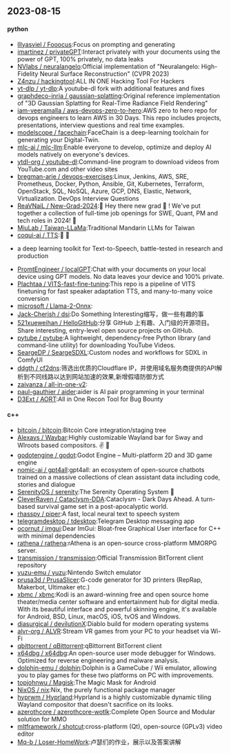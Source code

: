 ## 2023-08-15

#### python
* [lllyasviel / Fooocus](https://github.com/lllyasviel/Fooocus):Focus on prompting and generating
* [imartinez / privateGPT](https://github.com/imartinez/privateGPT):Interact privately with your documents using the power of GPT, 100% privately, no data leaks
* [NVlabs / neuralangelo](https://github.com/NVlabs/neuralangelo):Official implementation of "Neuralangelo: High-Fidelity Neural Surface Reconstruction" (CVPR 2023)
* [Z4nzu / hackingtool](https://github.com/Z4nzu/hackingtool):ALL IN ONE Hacking Tool For Hackers
* [yt-dlp / yt-dlp](https://github.com/yt-dlp/yt-dlp):A youtube-dl fork with additional features and fixes
* [graphdeco-inria / gaussian-splatting](https://github.com/graphdeco-inria/gaussian-splatting):Original reference implementation of "3D Gaussian Splatting for Real-Time Radiance Field Rendering"
* [iam-veeramalla / aws-devops-zero-to-hero](https://github.com/iam-veeramalla/aws-devops-zero-to-hero):AWS zero to hero repo for devops engineers to learn AWS in 30 Days. This repo includes projects, presentations, interview questions and real time examples.
* [modelscope / facechain](https://github.com/modelscope/facechain):FaceChain is a deep-learning toolchain for generating your Digital-Twin.
* [mlc-ai / mlc-llm](https://github.com/mlc-ai/mlc-llm):Enable everyone to develop, optimize and deploy AI models natively on everyone's devices.
* [ytdl-org / youtube-dl](https://github.com/ytdl-org/youtube-dl):Command-line program to download videos from YouTube.com and other video sites
* [bregman-arie / devops-exercises](https://github.com/bregman-arie/devops-exercises):Linux, Jenkins, AWS, SRE, Prometheus, Docker, Python, Ansible, Git, Kubernetes, Terraform, OpenStack, SQL, NoSQL, Azure, GCP, DNS, Elastic, Network, Virtualization. DevOps Interview Questions
* [ReaVNaiL / New-Grad-2024](https://github.com/ReaVNaiL/New-Grad-2024):👋
Hey there new grad
🎉
! We've put together a collection of full-time job openings for SWE, Quant, PM and tech roles in 2024!
🚀
* [MiuLab / Taiwan-LLaMa](https://github.com/MiuLab/Taiwan-LLaMa):Traditional Mandarin LLMs for Taiwan
* [coqui-ai / TTS](https://github.com/coqui-ai/TTS):🐸
💬
- a deep learning toolkit for Text-to-Speech, battle-tested in research and production
* [PromtEngineer / localGPT](https://github.com/PromtEngineer/localGPT):Chat with your documents on your local device using GPT models. No data leaves your device and 100% private.
* [Plachtaa / VITS-fast-fine-tuning](https://github.com/Plachtaa/VITS-fast-fine-tuning):This repo is a pipeline of VITS finetuning for fast speaker adaptation TTS, and many-to-many voice conversion
* [microsoft / Llama-2-Onnx](https://github.com/microsoft/Llama-2-Onnx):
* [Jack-Cherish / dsi](https://github.com/Jack-Cherish/dsi):Do Something Interesting缩写，做一些有趣的事
* [521xueweihan / HelloGitHub](https://github.com/521xueweihan/HelloGitHub):分享 GitHub 上有趣、入门级的开源项目。Share interesting, entry-level open source projects on GitHub.
* [pytube / pytube](https://github.com/pytube/pytube):A lightweight, dependency-free Python library (and command-line utility) for downloading YouTube Videos.
* [SeargeDP / SeargeSDXL](https://github.com/SeargeDP/SeargeSDXL):Custom nodes and workflows for SDXL in ComfyUI
* [ddgth / cf2dns](https://github.com/ddgth/cf2dns):筛选出优质的Cloudflare IP，并使用域名服务商提供的API解析到不同线路以达到网站加速的效果,新增假墙防御方式
* [zaivanza / all-in-one-v2](https://github.com/zaivanza/all-in-one-v2):
* [paul-gauthier / aider](https://github.com/paul-gauthier/aider):aider is AI pair programming in your terminal
* [D3Ext / AORT](https://github.com/D3Ext/AORT):All in One Recon Tool for Bug Bounty

#### c++
* [bitcoin / bitcoin](https://github.com/bitcoin/bitcoin):Bitcoin Core integration/staging tree
* [Alexays / Waybar](https://github.com/Alexays/Waybar):Highly customizable Wayland bar for Sway and Wlroots based compositors.
✌️
🎉
* [godotengine / godot](https://github.com/godotengine/godot):Godot Engine – Multi-platform 2D and 3D game engine
* [nomic-ai / gpt4all](https://github.com/nomic-ai/gpt4all):gpt4all: an ecosystem of open-source chatbots trained on a massive collections of clean assistant data including code, stories and dialogue
* [SerenityOS / serenity](https://github.com/SerenityOS/serenity):The Serenity Operating System
🐞
* [CleverRaven / Cataclysm-DDA](https://github.com/CleverRaven/Cataclysm-DDA):Cataclysm - Dark Days Ahead. A turn-based survival game set in a post-apocalyptic world.
* [rhasspy / piper](https://github.com/rhasspy/piper):A fast, local neural text to speech system
* [telegramdesktop / tdesktop](https://github.com/telegramdesktop/tdesktop):Telegram Desktop messaging app
* [ocornut / imgui](https://github.com/ocornut/imgui):Dear ImGui: Bloat-free Graphical User interface for C++ with minimal dependencies
* [rathena / rathena](https://github.com/rathena/rathena):rAthena is an open-source cross-platform MMORPG server.
* [transmission / transmission](https://github.com/transmission/transmission):Official Transmission BitTorrent client repository
* [yuzu-emu / yuzu](https://github.com/yuzu-emu/yuzu):Nintendo Switch emulator
* [prusa3d / PrusaSlicer](https://github.com/prusa3d/PrusaSlicer):G-code generator for 3D printers (RepRap, Makerbot, Ultimaker etc.)
* [xbmc / xbmc](https://github.com/xbmc/xbmc):Kodi is an award-winning free and open source home theater/media center software and entertainment hub for digital media. With its beautiful interface and powerful skinning engine, it's available for Android, BSD, Linux, macOS, iOS, tvOS and Windows.
* [diasurgical / devilutionX](https://github.com/diasurgical/devilutionX):Diablo build for modern operating systems
* [alvr-org / ALVR](https://github.com/alvr-org/ALVR):Stream VR games from your PC to your headset via Wi-Fi
* [qbittorrent / qBittorrent](https://github.com/qbittorrent/qBittorrent):qBittorrent BitTorrent client
* [x64dbg / x64dbg](https://github.com/x64dbg/x64dbg):An open-source user mode debugger for Windows. Optimized for reverse engineering and malware analysis.
* [dolphin-emu / dolphin](https://github.com/dolphin-emu/dolphin):Dolphin is a GameCube / Wii emulator, allowing you to play games for these two platforms on PC with improvements.
* [topjohnwu / Magisk](https://github.com/topjohnwu/Magisk):The Magic Mask for Android
* [NixOS / nix](https://github.com/NixOS/nix):Nix, the purely functional package manager
* [hyprwm / Hyprland](https://github.com/hyprwm/Hyprland):Hyprland is a highly customizable dynamic tiling Wayland compositor that doesn't sacrifice on its looks.
* [azerothcore / azerothcore-wotlk](https://github.com/azerothcore/azerothcore-wotlk):Complete Open Source and Modular solution for MMO
* [mltframework / shotcut](https://github.com/mltframework/shotcut):cross-platform (Qt), open-source (GPLv3) video editor
* [Mq-b / Loser-HomeWork](https://github.com/Mq-b/Loser-HomeWork):卢瑟们的作业，展示以及答案讲解
